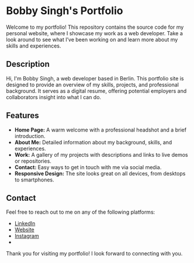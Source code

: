 # Bobby Singh's Portfolio

Welcome to my portfolio! This repository contains the source code for my personal website, where I showcase my work as a web developer. Take a look around to see what I’ve been working on and learn more about my skills and experiences.

## Description

Hi, I'm Bobby Singh, a web developer based in Berlin. This portfolio site is designed to provide an overview of my skills, projects, and professional background. It serves as a digital resume, offering potential employers and collaborators insight into what I can do.

## Features

- **Home Page:** A warm welcome with a professional headshot and a brief introduction.
- **About Me:** Detailed information about my background, skills, and experiences.
- **Work:** A gallery of my projects with descriptions and links to live demos or repositories.
- **Contact:** Easy ways to get in touch with me via social media.
- **Responsive Design:** The site looks great on all devices, from desktops to smartphones.

## Contact

Feel free to reach out to me on any of the following platforms:

- [LinkedIn](https://www.linkedin.com/in/bobbyinberlin/)
- [Website](https://workwithbobby.today)
- [Instagram](https://www.instagram.com/bobby.inberlin/)
- 

Thank you for visiting my portfolio! I look forward to connecting with you.

